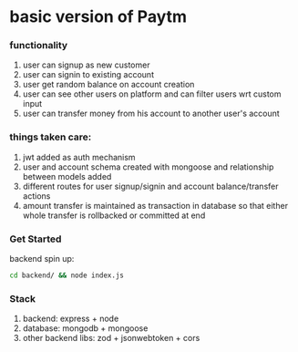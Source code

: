# basic version of Paytm

### functionality
1. user can signup as new customer
2. user can signin to existing account
3. user get random balance on account creation
4. user can see other users on platform and can filter users wrt custom input
5. user can transfer money from his account to another user's account


### things taken care:
1. jwt added as auth mechanism
2. user and account schema created with mongoose and relationship between models added
3. different routes for user signup/signin and account balance/transfer actions
4. amount transfer is maintained as transaction in database so that either whole transfer is rollbacked or committed at end


### Get Started
backend spin up:
```bash
cd backend/ && node index.js
```


### Stack
1. backend: express + node
2. database: mongodb + mongoose
3. other backend libs: zod + jsonwebtoken + cors
